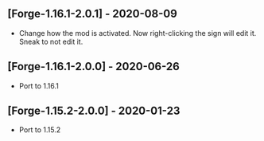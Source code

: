 ## [Forge-1.16.1-2.0.1] - 2020-08-09
- Change how the mod is activated. Now right-clicking the sign will edit it. Sneak to not edit it.

## [Forge-1.16.1-2.0.0] - 2020-06-26
- Port to 1.16.1

## [Forge-1.15.2-2.0.0] - 2020-01-23
- Port to 1.15.2
